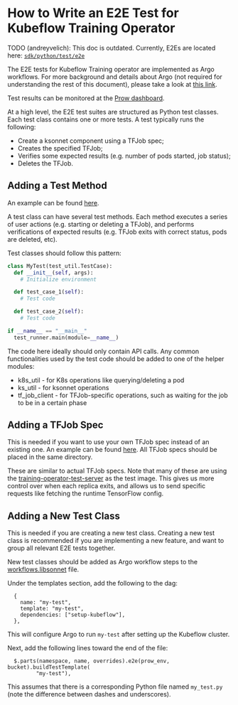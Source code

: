 # How to Write an E2E Test for Kubeflow Training Operator

TODO (andreyvelich): This doc is outdated. Currently, E2Es are located here:
[`sdk/python/test/e2e`](../../sdk/python/test/e2e)

The E2E tests for Kubeflow Training operator are implemented as Argo workflows. For more background and details
about Argo (not required for understanding the rest of this document), please take a look at
[this link](https://github.com/kubeflow/testing/blob/master/README.md).

Test results can be monitored at the [Prow dashboard](http://prow.kubeflow-testing.com/?repo=kubeflow%2Ftraining-operator).

At a high level, the E2E test suites are structured as Python test classes. Each test class contains
one or more tests. A test typically runs the following:

- Create a ksonnet component using a TFJob spec;
- Creates the specified TFJob;
- Verifies some expected results (e.g. number of pods started, job status);
- Deletes the TFJob.

## Adding a Test Method

An example can be found [here](https://github.com/kubeflow/training-operator/blob/master/py/kubeflow/tf_operator/simple_tfjob_tests.py).

A test class can have several test methods. Each method executes a series of user actions (e.g.
starting or deleting a TFJob), and performs verifications of expected results (e.g. TFJob exits with
correct status, pods are deleted, etc).

Test classes should follow this pattern:

```python
class MyTest(test_util.TestCase):
  def __init__(self, args):
    # Initialize environment

  def test_case_1(self):
    # Test code

  def test_case_2(self):
    # Test code

if __name__ == "__main__"
  test_runner.main(module=__name__)
```

The code here ideally should only contain API calls. Any common functionalities used by the test code should
be added to one of the helper modules:

- k8s_util - for K8s operations like querying/deleting a pod
- ks_util - for ksonnet operations
- tf_job_client - for TFJob-specific operations, such as waiting for the job to be in a certain phase

## Adding a TFJob Spec

This is needed if you want to use your own TFJob spec instead of an existing one. An example can be found
[here](https://github.com/kubeflow/training-operator/tree/master/test/workflows/components/simple_tfjob_v1.jsonnet).
All TFJob specs should be placed in the same directory.

These are similar to actual TFJob specs. Note that many of these are using the
[training-operator-test-server](https://github.com/kubeflow/training-operator/tree/master/test/test-server) as the test image.
This gives us more control over when each replica exits, and allows us to send specific requests like fetching the
runtime TensorFlow config.

## Adding a New Test Class

This is needed if you are creating a new test class. Creating a new test class is recommended if you are implementing
a new feature, and want to group all relevant E2E tests together.

New test classes should be added as Argo workflow steps to the
[workflows.libsonnet](https://github.com/kubeflow/training-operator/blob/master/test/workflows/components/workflows.libsonnet) file.

Under the templates section, add the following to the dag:

```
  {
    name: "my-test",
    template: "my-test",
    dependencies: ["setup-kubeflow"],
  },
```

This will configure Argo to run `my-test` after setting up the Kubeflow cluster.

Next, add the following lines toward the end of the file:

```
  $.parts(namespace, name, overrides).e2e(prow_env, bucket).buildTestTemplate(
         "my-test"),
```

This assumes that there is a corresponding Python file named `my_test.py` (note the difference between dashes and
underscores).
